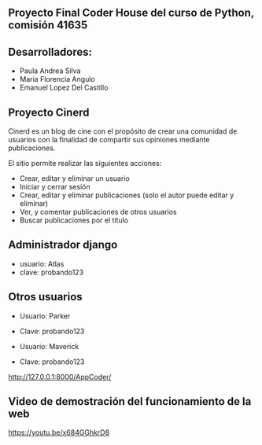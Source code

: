 ## Proyecto Final Coder House del curso de Python, comisión 41635

## Desarrolladores:
- Paula Andrea Silva
- Maria Florencia Angulo
- Emanuel Lopez Del Castillo

## Proyecto Cinerd

Cinerd es un blog de cine con el propósito de crear una comunidad de usuarios 
con la finalidad de compartir sus opiniones mediante publicaciones.

El sitio permite realizar las siguientes acciones:
- Crear, editar y eliminar un usuario
- Iniciar y cerrar sesión
- Crear, editar y eliminar publicaciones (solo el autor puede editar y eliminar)
- Ver, y comentar publicaciones de otros usuarios
- Buscar publicaciones por el título

## Administrador django
- usuario: Atlas
- clave: probando123

## Otros usuarios
- Usuario: Parker
- Clave: probando123

- Usuario: Maverick
- Clave: probando123


http://127.0.0.1:8000/AppCoder/


## Video de demostración del funcionamiento de la web

https://youtu.be/x684GGhkrD8